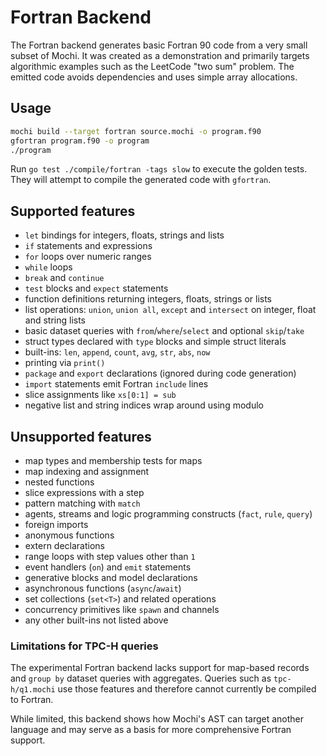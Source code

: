# Fortran Backend

The Fortran backend generates basic Fortran 90 code from a very small subset of Mochi. It was created as a demonstration and primarily targets algorithmic examples such as the LeetCode "two sum" problem. The emitted code avoids dependencies and uses simple array allocations.

## Usage

```bash
mochi build --target fortran source.mochi -o program.f90
gfortran program.f90 -o program
./program
```

Run `go test ./compile/fortran -tags slow` to execute the golden tests. They will attempt to compile the generated code with `gfortran`.

## Supported features

- `let` bindings for integers, floats, strings and lists
- `if` statements and expressions
- `for` loops over numeric ranges
- `while` loops
- `break` and `continue`
- `test` blocks and `expect` statements
- function definitions returning integers, floats, strings or lists
- list operations: `union`, `union all`, `except` and `intersect` on integer, float and string lists
- basic dataset queries with `from`/`where`/`select` and optional `skip`/`take`
- struct types declared with `type` blocks and simple struct literals
 - built-ins: `len`, `append`, `count`, `avg`, `str`, `abs`, `now`
- printing via `print()`
- `package` and `export` declarations (ignored during code generation)
- `import` statements emit Fortran `include` lines
- slice assignments like `xs[0:1] = sub`
- negative list and string indices wrap around using modulo

## Unsupported features

- map types and membership tests for maps
- map indexing and assignment
- nested functions
- slice expressions with a step
- pattern matching with `match`
- agents, streams and logic programming constructs (`fact`, `rule`, `query`)
 - foreign imports
- anonymous functions
- extern declarations
- range loops with step values other than `1`
- event handlers (`on`) and `emit` statements
- generative blocks and model declarations
- asynchronous functions (`async`/`await`)
- set collections (`set<T>`) and related operations
- concurrency primitives like `spawn` and channels
- any other built-ins not listed above

### Limitations for TPC-H queries

The experimental Fortran backend lacks support for map-based records and
`group by` dataset queries with aggregates. Queries such as `tpc-h/q1.mochi`
use those features and therefore cannot currently be compiled to Fortran.

While limited, this backend shows how Mochi's AST can target another language and may serve as a basis for more comprehensive Fortran support.
